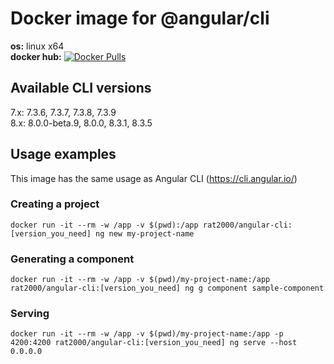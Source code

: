 # Docker image for @angular/cli

**os:** linux x64 <br>
**docker hub:** [![Docker Pulls](https://img.shields.io/docker/pulls/rat2000/angular-cli.svg)](https://hub.docker.com/r/rat2000/angular-cli)


## Available CLI versions

7.x: 7.3.6, 7.3.7, 7.3.8, 7.3.9 <br>
8.x: 8.0.0-beta.9, 8.0.0, 8.3.1, 8.3.5

## Usage examples

This image has the same usage as Angular CLI (https://cli.angular.io/)

### Creating a project

```
docker run -it --rm -w /app -v $(pwd):/app rat2000/angular-cli:[version_you_need] ng new my-project-name
```

### Generating a component

```
docker run -it --rm -w /app -v $(pwd)/my-project-name:/app rat2000/angular-cli:[version_you_need] ng g component sample-component
```

### Serving

```
docker run -it --rm -w /app -v $(pwd)/my-project-name:/app -p 4200:4200 rat2000/angular-cli:[version_you_need] ng serve --host 0.0.0.0
```
